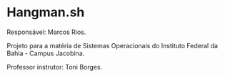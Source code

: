 # Hangman.sh

Responsável: Marcos Rios.

Projeto para a matéria de Sistemas Operacionais do Instituto Federal da Bahia - Campus Jacobina.

Professor instrutor: Toni Borges.

